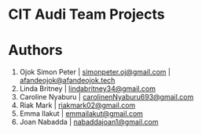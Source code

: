 # CIT Audi Team Projects

# Authors

1. Ojok Simon Peter | <simonpeter.oj@gmail.com> | <afandeojok@afandeojok.tech>
2. Linda Britney | <lindabritney34@gmail.com>
3. Caroline Nyaburu | <carolinenNyaburu693@gmail.com>
4. Riak Mark | <riakmark02@gmail.com>
5. Emma Ilakut | <emmailakut@gmail.com>
6. Joan Nabadda | <nabaddajoan1@gmail.com>

